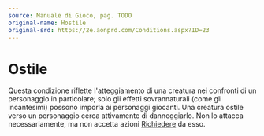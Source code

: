 ```yaml
---
source: Manuale di Gioco, pag. TODO
original-name: Hostile
original-srd: https://2e.aonprd.com/Conditions.aspx?ID=23
---
```


# Ostile

Questa condizione riflette l'atteggiamento di una creatura nei confronti di un
personaggio in particolare; solo gli effetti sovrannaturali (come gli
incantesimi) possono imporla ai personaggi giocanti. Una creatura ostile verso
un personaggio cerca attivamente di danneggiarlo. Non lo attacca
necessariamente, ma non accetta azioni [Richiedere](/azioni/abilita/richiedere)
da esso.
